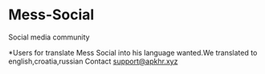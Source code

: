 # Mess-Social
Social media community

*Users for translate Mess Social into his language wanted.We translated to english,croatia,russian
Contact support@apkhr.xyz
